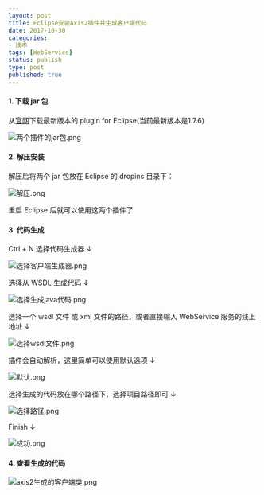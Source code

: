 ```yaml
---
layout: post
title: Eclipse安装Axis2插件并生成客户端代码
date: 2017-10-30
categories:
- 技术
tags: [WebService]
status: publish
type: post
published: true
---
```


#### 1. 下载 jar 包

从[官网](http://axis.apache.org/axis2/java/core/download.html)下载最新版本的 plugin for Eclipse(当前最新版本是1.7.6)

![两个插件的jar包.png](/images/blog_img/20171030/两个插件的jar包.png)

#### 2. 解压安装

解压后将两个 jar 包放在 Eclipse 的 dropins 目录下：

![解压.png](/images/blog_img/20171030/解压.png)

重启 Eclipse 后就可以使用这两个插件了

#### 3. 代码生成

Ctrl + N 选择代码生成器 ↓

![选择客户端生成器.png](/images/blog_img/20171030/选择客户端生成器.png)

选择从 WSDL 生成代码 ↓

![选择生成java代码.png](/images/blog_img/20171030/选择生成java代码.png)

选择一个 wsdl 文件 或 xml 文件的路径，或者直接输入 WebService 服务的线上地址 ↓

![选择wsdl文件.png](/images/blog_img/20171030/选择wsdl文件.png)

插件会自动解析，这里简单可以使用默认选项 ↓

![默认.png](/images/blog_img/20171030/默认.png)

选择生成的代码放在哪个路径下，选择项目路径即可 ↓

![选择路径.png](/images/blog_img/20171030/选择路径.png)

Finish ↓

![成功.png](/images/blog_img/20171030/成功.png)

#### 4. 查看生成的代码

![axis2生成的客户端类.png](/images/blog_img/20171030/axis2生成的客户端类.png)
